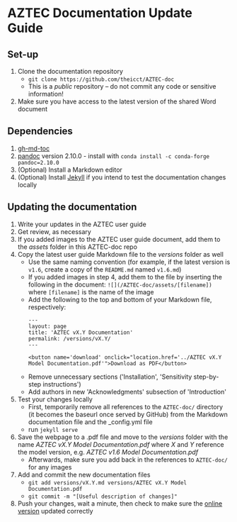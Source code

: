 # AZTEC Documentation Update Guide

## Set-up

1. Clone the documentation repository
   - `git clone https://github.com/theicct/AZTEC-doc`
   - This is a _public_ repository – do not commit any code or sensitive information!
2. Make sure you have access to the latest version of the shared Word document

## Dependencies
1. [gh-md-toc](https://github.com/ekalinin/github-markdown-toc)
2. [pandoc](https://pandoc.org/index.html) version 2.10.0 - install with `conda install -c conda-forge pandoc=2.10.0`
3. (Optional) Install a Markdown editor
4. (Optional) Install [Jekyll](https://jekyllrb.com/) if you intend to test the documentation changes locally


## Updating the documentation

1. Write your updates in the AZTEC user guide
2. Get review, as necessary
3. If you added images to the AZTEC user guide document, add them to the _assets_ folder in this AZTEC-doc repo
4. Copy the latest user guide Markdown file to the _versions_ folder as well
     - Use the same naming convention (for example, if the latest version is `v1.6`, create a copy of the `README.md` named `v1.6.md`)
     - If you added images in step 4, add them to the file by inserting the following in the document: `![](/AZTEC-doc/assets/[filename])` where `[filename]` is the name of the image
     - Add the following to the top and bottom of your Markdown file, respectively: 
       ```
       ---
       layout: page
       title: 'AZTEC vX.Y Documentation'
       permalink: /versions/vX.Y/
       ---
       ```
       ```
       <button name='download' onclick="location.href='../AZTEC vX.Y Model Documentation.pdf'">Download as PDF</button>
       ```
     - Remove unnecessary sections ('Installation', 'Sensitivity step-by-step instructions')
     - Add authors in new 'Acknowledgments' subsection of 'Introduction'
5. Test your changes locally
   - First, temporarily remove all references to the `AZTEC-doc/` directory (it becomes the baseurl once served by GitHub) from the Markdown documentation file and the _config.yml file
   - run `jekyll serve`
6. Save the webpage to a .pdf file and move to the _versions_ folder with the name _AZTEC vX.Y Model Documentation.pdf_ where _X_ and _Y_ reference the model version, e.g. _AZTEC v1.6 Model Documentation.pdf_
   - Afterwards, make sure you add back in the references to `AZTEC-doc/` for any images
8. Add and commit the new documentation files
   - `git add versions/vX.Y.md versions/AZTEC vX.Y Model Documentation.pdf`
   - `git commit -m "[Useful description of changes]"`
8. Push your changes, wait a minute, then check to make sure the [online version](https://theicct.github.io/AZTEC-doc) updated correctly
